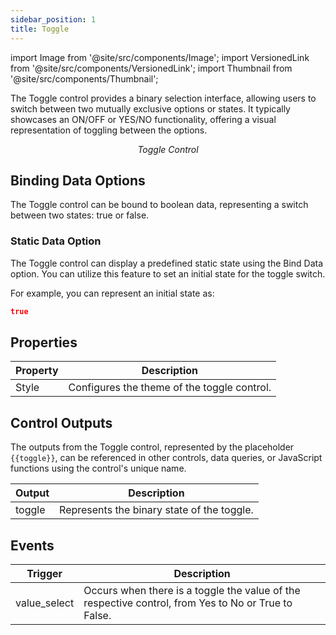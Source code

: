 ```yaml
---
sidebar_position: 1
title: Toggle
---
```


import Image from '@site/src/components/Image';
import VersionedLink from '@site/src/components/VersionedLink';
import Thumbnail from '@site/src/components/Thumbnail';

The Toggle control provides a binary selection interface, allowing users to switch between two mutually exclusive options or states. It typically showcases an ON/OFF or YES/NO functionality, offering a visual representation of toggling between the options.

<figure>
  <Thumbnail src="/img/reference/controls/toggle/preview.jpeg" alt="Toggle Control" />
  <figcaption align="center"><i>Toggle Control</i></figcaption>
</figure>

## Binding Data Options

The Toggle control can be bound to boolean data, representing a switch between two states: true or false.

### Static Data Option

The Toggle control can display a predefined static state using the Bind Data option. You can utilize this feature to set an initial state for the toggle switch.

For example, you can represent an initial state as:

```json
true
```

## Properties

| Property      | Description                                         |
|-----------------|--------------------------------------------------------------------------------------------------------------------------------------------|
| Style         | Configures the theme of the toggle control.          |

## Control Outputs

The outputs from the Toggle control, represented by the placeholder `{{toggle}}`, can be referenced in other controls, data queries, or JavaScript functions using the control's unique name.

| Output   | Description                                 |
|-----------------|--------------------------------------------------------------------------------------------------------------------------------------------|
| toggle   | Represents the binary state of the toggle.  |



## Events


| Trigger     | Description                                                                                                                              |
|-----------------|--------------------------------------------------------------------------------------------------------------------------------------------|
| value_select | Occurs when there is a toggle the value of the respective control, from Yes to No or True to False. |